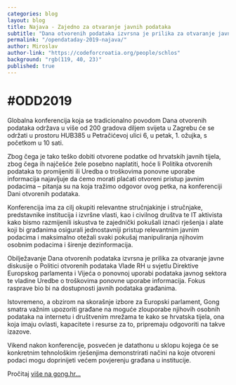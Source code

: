 ```yaml
---
categories: blog
layout: blog
title: Najava - Zajedno za otvaranje javnih podataka
subtitle: "Dana otvorenih podataka izvrsna je prilika za otvaranje javne diskusije o politici otvorenih podataka Vlade Republike Hrvatske"
permalink: "/opendataday-2019-najava/"
author: Miroslav
author-link: "https://codeforcroatia.org/people/schlos"
background: "rgb(119, 40, 23)"
published: true
---
```


# #ODD2019

Globalna konferencija koja se tradicionalno povodom Dana otvorenih podataka održava u više od 200 gradova diljem svijeta u Zagrebu će se održati u prostoru HUB385 u Petračićevoj ulici 6, u petak, 1. ožujka, s početkom u 10 sati.

Zbog čega je tako teško dobiti otvorene podatke od hrvatskih javnih tijela, zbog čega ih najčešće žele posebno naplatiti, hoće li Politika otvorenih podataka to promijeniti ili Uredba o troškovima ponovne uporabe informacija najavljuje da ćemo morati plaćati otvoreni pristup javnim podacima – pitanja su na koja tražimo odgovor ovog petka, na konferenciji Dani otvorenih podataka.

Konferencija ima za cilj okupiti relevantne stručnjakinje i stručnjake, predstavnike institucija i izvršne vlasti, kao i civilnog društva te IT aktivista kako bismo razmijenili iskustva te zajednički pokušali iznaći rješenja i alate koji bi građanima osigurali jednostavniji pristup relevantnim javnim podacima i maksimalno otežali svaki pokušaj manipuliranja njihovim osobnim podacima i širenje dezinformacija.

Obilježavanje Dana otvorenih podataka izvrsna je prilika za otvaranje javne diskusije o Politici otvorenih podataka Vlade RH u svjetlu Direktive Europskog parlamenta i Vijeća o ponovnoj uporabi podataka javnog sektora te vladine Uredbe o troškovima ponovne uporabe informacija. Fokus rasprave bio bi na dostupnosti javnih podataka građanima.

Istovremeno, a obzirom na skorašnje izbore za Europski parlament, Gong smatra važnim upozoriti građane na moguće zlouporabe njihovih osobnih podataka na internetu i društvenim mrežama te kako se hrvatska tijela, ona koja imaju ovlasti, kapacitete i resurse za to, pripremaju odgovoriti na takve izazove.

Vikend nakon konferencije, posvećen je datathonu u sklopu kojega će se konkretnim tehnološkim rješenjima demonstrirati načini na koje otvoreni podaci mogu doprinijeti većem povjerenju građana u institucije.

Pročitaj [više na gong.hr...](https://www.gong.hr/hr/dobra-vladavina/pristup-informacijama/odd-zajedno-za-otvaranje-javnih-podataka/)